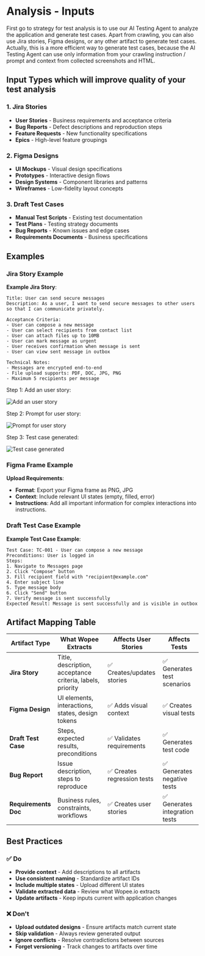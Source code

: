 # Analysis - Inputs

First go to strategy for test analysis is to use our AI Testing Agent to analyze the application and generate test cases. Apart from crawling, you can also use Jira stories, Figma designs, or any other artifact to generate test cases. Actually, this is a more efficient way to generate test cases, because the AI Testing Agent can use only information from your crawling instruction / prompt and context from collected screenshots and HTML.

## Input Types which will improve quality of your test analysis

### 1. Jira Stories

- **User Stories** - Business requirements and acceptance criteria
- **Bug Reports** - Defect descriptions and reproduction steps
- **Feature Requests** - New functionality specifications
- **Epics** - High-level feature groupings

### 2. Figma Designs

- **UI Mockups** - Visual design specifications
- **Prototypes** - Interactive design flows
- **Design Systems** - Component libraries and patterns
- **Wireframes** - Low-fidelity layout concepts

### 3. Draft Test Cases

- **Manual Test Scripts** - Existing test documentation
- **Test Plans** - Testing strategy documents
- **Bug Reports** - Known issues and edge cases
- **Requirements Documents** - Business specifications

## Examples

### Jira Story Example

**Example Jira Story**:

```
Title: User can send secure messages
Description: As a user, I want to send secure messages to other users so that I can communicate privately.

Acceptance Criteria:
- User can compose a new message
- User can select recipients from contact list
- User can attach files up to 10MB
- User can mark message as urgent
- User receives confirmation when message is sent
- User can view sent message in outbox

Technical Notes:
- Messages are encrypted end-to-end
- File upload supports: PDF, DOC, JPG, PNG
- Maximum 5 recipients per message
```

Step 1: Add an user story:

![Add an user story](../../img/concepts/analysis-inputs/add-user-story.png)

Step 2: Prompt for user story:

![Prompt for user story](../../img/concepts/analysis-inputs/prompt-user-story.png)

Step 3: Test case generated:

![Test case generated](../../img/concepts/analysis-inputs/tests-generated.png)

### Figma Frame Example

**Upload Requirements**:

- **Format**: Export your Figma frame as PNG, JPG
- **Context**: Include relevant UI states (empty, filled, error)
- **Instructions**: Add all important information for complex interactions into instructions.

### Draft Test Case Example

**Example Test Case Example**:

```
Test Case: TC-001 - User can compose a new message
Preconditions: User is logged in
Steps:
1. Navigate to Messages page
2. Click "Compose" button
3. Fill recipient field with "recipient@example.com"
4. Enter subject line
5. Type message body
6. Click "Send" button
7. Verify message is sent successfully
Expected Result: Message is sent successfully and is visible in outbox
```

## Artifact Mapping Table

| Artifact Type        | What Wopee Extracts                                       | Affects User Stories        | Affects Tests                  |
| -------------------- | --------------------------------------------------------- | --------------------------- | ------------------------------ |
| **Jira Story**       | Title, description, acceptance criteria, labels, priority | ✅ Creates/updates stories  | ✅ Generates test scenarios    |
| **Figma Design**     | UI elements, interactions, states, design tokens          | ✅ Adds visual context      | ✅ Creates visual tests        |
| **Draft Test Case**  | Steps, expected results, preconditions                    | ✅ Validates requirements   | ✅ Generates test code         |
| **Bug Report**       | Issue description, steps to reproduce                     | ✅ Creates regression tests | ✅ Generates negative tests    |
| **Requirements Doc** | Business rules, constraints, workflows                    | ✅ Creates user stories     | ✅ Generates integration tests |

## Best Practices

### ✅ Do

- **Provide context** - Add descriptions to all artifacts
- **Use consistent naming** - Standardize artifact IDs
- **Include multiple states** - Upload different UI states
- **Validate extracted data** - Review what Wopee.io extracts
- **Update artifacts** - Keep inputs current with application changes

### ❌ Don't

- **Upload outdated designs** - Ensure artifacts match current state
- **Skip validation** - Always review generated output
- **Ignore conflicts** - Resolve contradictions between sources
- **Forget versioning** - Track changes to artifacts over time
